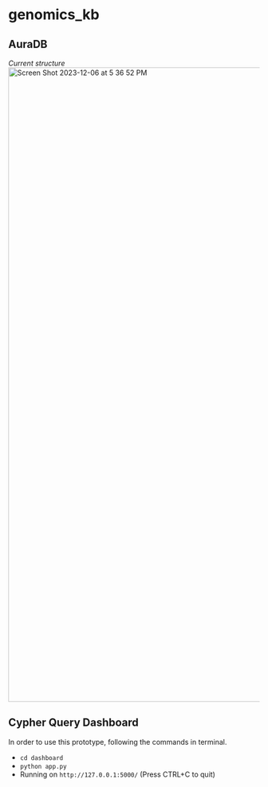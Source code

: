 # genomics_kb
## AuraDB
*Current structure*
<img width="1273" alt="Screen Shot 2023-12-06 at 5 36 52 PM" src="https://github.com/sxu1600/genomics_kb/assets/90923434/97eef847-c25b-4682-83fe-51a1938f9aac">

## Cypher Query Dashboard
In order to use this prototype, following the commands in terminal.
- `cd dashboard`
- `python app.py`
- Running on `http://127.0.0.1:5000/` (Press CTRL+C to quit)
